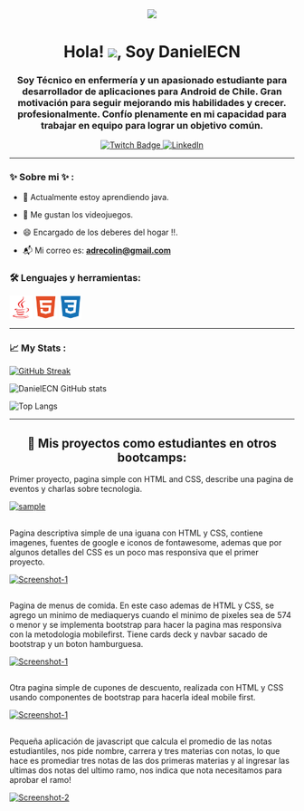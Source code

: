 <div id="header" align="center">
  <img src="https://media.tenor.com/I3RjM4xQO0kAAAAi/monitors-typing.gif" width="200" />
  <h1 align="center" > Hola! <img src="https://media.tenor.com/s6qI01PlPDYAAAAi/yoshi-egg.gif" width="40">, Soy DanielECN </h1>
  <h3 align="center">Soy Técnico en enfermería y un apasionado estudiante para desarrollador de aplicaciones para Android de Chile. Gran motivación para seguir mejorando mis habilidades y crecer.
       profesionalmente. Confío plenamente en mi capacidad para trabajar en equipo para lograr un objetivo común.

    
  </h3>
  
</div>

<div id="badges" align="center">
  <a href="https://www.twitch.tv/bl00d_sin">
    <img src="https://img.shields.io/twitch/status/bl00d_sin?style=for-the-badge&logo=twitch&labelColor=%236441A5&color=%23B9A3E3"                 alt="Twitch Badge" />
  </a> 
  
  <a href="https://www.linkedin.com/in/daniel-cerda-nilo-6015a768/">
    <img src="https://img.shields.io/badge/Linked-In-blue"                 
      alt="LinkedIn" />
  </a>
</div>

---

###  ✨ Sobre mi ✨ :

- 🔧 Actualmente estoy aprendiendo java.
  
- 💬 Me gustan los videojuegos.

- 😄 Encargado de los deberes del hogar !!.
  
- 📬 Mi correo es: **adrecolin@gmail.com**


<div align"left">
  <h3>🛠️ Lenguajes y herramientas:</h3>
  <div>
    <img src="https://github.com/devicons/devicon/blob/master/icons/java/java-plain.svg" title="JAva" width="40" height="40">
    <img src="https://github.com/devicons/devicon/blob/master/icons/html5/html5-plain.svg" title="Html5" width="40" height="40">
    <img src="https://github.com/devicons/devicon/blob/master/icons/css3/css3-plain.svg" title="Css3" width="40" height="40">
    
    
  </div>
</div>

---
### 📈 My Stats :

[![GitHub Streak](https://github-readme-streak-stats.herokuapp.com?user=DanielECN&theme=merko&locale=es&date_format=M%20j%5B%2C%20Y%5D&mode=weekly)](https://git.io/streak-stats)

![DanielECN GitHub stats](https://github-readme-stats.vercel.app/api?username=DanielECN&show_icons=true&theme=merko)

![Top Langs](https://github-readme-stats.vercel.app/api/top-langs/?username=DanielECN&hide_progress=true)

---
<h2 align="center">📝 Mis proyectos como estudiantes en otros bootcamps:</h2> 

<div>
    <p>Primer proyecto, pagina simple con HTML and CSS, describe una pagina de eventos y charlas sobre tecnologia.</p>
<a href="https://danielecn.github.io/01Meet-and-Coffee/"><img src="https://i.ibb.co/mTc02Nq/sample.png" alt="sample" border="0" width="200" height="200" /></a>
</div>

<h2></h2> 

<div>
  <p>Pagina descriptiva simple de una iguana con HTML y CSS, contiene imagenes, fuentes de google e iconos de fontawesome, ademas que por algunos detalles del CSS es un poco mas responsiva que el primer proyecto.</p>
<a href="https://danielecn.github.io/02Iguana-Page/"><img src="https://i.ibb.co/k01Z71X/Screenshot-1.png" alt="Screenshot-1" border="0" width="200" height="200" /></a>
</div>

<h2></h2> 

<div>
  <p>Pagina de menus de comida. En este caso ademas de HTML y CSS, se agrego un minimo de mediaquerys cuando el minimo de pixeles sea de 574 o menor y se implementa bootstrap para hacer la pagina mas responsiva con la metodologia mobilefirst. Tiene cards deck y navbar sacado de bootstrap y un boton hamburguesa.</p>
<a href="https://danielecn.github.io/03Suricata/"><img src="https://i.ibb.co/C9djVDH/Screenshot-1.png" alt="Screenshot-1" border="0" width="200" height="200" /></a>
</div>

<h2></h2> 

<div>
  <p>Otra pagina simple de cupones de descuento, realizada con HTML y CSS usando componentes de bootstrap para hacerla ideal mobile first.</p>
<a href="https://danielecn.github.io/04Cuppon/"><img src="https://i.ibb.co/9N80z3y/Screenshot-1.png" alt="Screenshot-1" border="0" width="200" height="200" /></a>
</div>

<h2></h2> 

<div>
  <p>Pequeña aplicación de javascript que calcula el promedio de las notas estudiantiles, nos pide nombre, carrera y tres materias con notas, lo que hace es promediar tres notas de las dos primeras materias y al ingresar las ultimas dos notas del ultimo ramo, nos indica que nota necesitamos para aprobar el ramo! </p>
<a href="https://danielecn.github.io/05NotaFinal/"><img src="https://i.ibb.co/4jHdgD4/Screenshot-2.png" alt="Screenshot-2" border="0" width="200" height="200" /></a>
</div>

<h2></h2> 







<!--
**DanielECN/DanielECN** is a ✨ _special_ ✨ repository because its `README.md` (this file) appears on your GitHub profile.

Here are some ideas to get you started:

🛠️ I’m currently working on ...
- 🌱 I’m currently learning ...
- 👯 I’m looking to collaborate on ...
- 🤔 I’m looking for help with ...
- 💬 Ask me about ...
- 📫 How to reach me: ...
- 😄 Pronouns: ...
- ⚡ Fun fact: ...
-->
